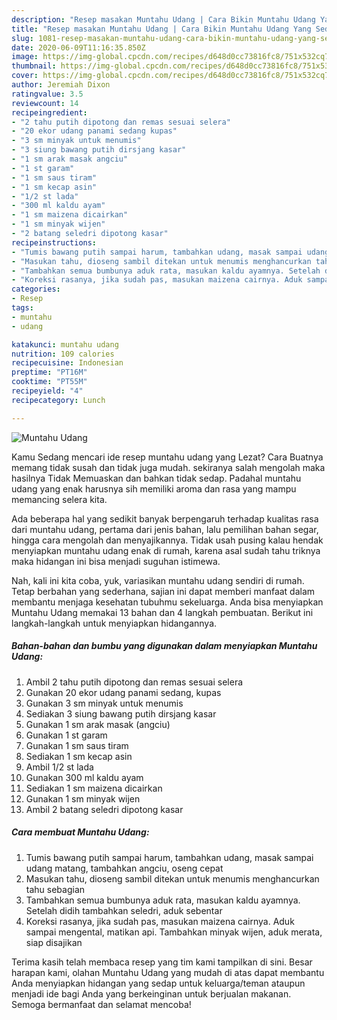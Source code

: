 ```yaml
---
description: "Resep masakan Muntahu Udang | Cara Bikin Muntahu Udang Yang Sedap"
title: "Resep masakan Muntahu Udang | Cara Bikin Muntahu Udang Yang Sedap"
slug: 1081-resep-masakan-muntahu-udang-cara-bikin-muntahu-udang-yang-sedap
date: 2020-06-09T11:16:35.850Z
image: https://img-global.cpcdn.com/recipes/d648d0cc73816fc8/751x532cq70/muntahu-udang-foto-resep-utama.jpg
thumbnail: https://img-global.cpcdn.com/recipes/d648d0cc73816fc8/751x532cq70/muntahu-udang-foto-resep-utama.jpg
cover: https://img-global.cpcdn.com/recipes/d648d0cc73816fc8/751x532cq70/muntahu-udang-foto-resep-utama.jpg
author: Jeremiah Dixon
ratingvalue: 3.5
reviewcount: 14
recipeingredient:
- "2 tahu putih dipotong dan remas sesuai selera"
- "20 ekor udang panami sedang kupas"
- "3 sm minyak untuk menumis"
- "3 siung bawang putih dirsjang kasar"
- "1 sm arak masak angciu"
- "1 st garam"
- "1 sm saus tiram"
- "1 sm kecap asin"
- "1/2 st lada"
- "300 ml kaldu ayam"
- "1 sm maizena dicairkan"
- "1 sm minyak wijen"
- "2 batang seledri dipotong kasar"
recipeinstructions:
- "Tumis bawang putih sampai harum, tambahkan udang, masak sampai udang matang, tambahkan angciu, oseng cepat"
- "Masukan tahu, dioseng sambil ditekan untuk menumis menghancurkan tahu sebagian"
- "Tambahkan semua bumbunya aduk rata, masukan kaldu ayamnya. Setelah didih tambahkan seledri, aduk sebentar"
- "Koreksi rasanya, jika sudah pas, masukan maizena cairnya. Aduk sampai mengental, matikan api. Tambahkan minyak wijen, aduk merata, siap disajikan"
categories:
- Resep
tags:
- muntahu
- udang

katakunci: muntahu udang 
nutrition: 109 calories
recipecuisine: Indonesian
preptime: "PT16M"
cooktime: "PT55M"
recipeyield: "4"
recipecategory: Lunch

---
```



![Muntahu Udang](https://img-global.cpcdn.com/recipes/d648d0cc73816fc8/751x532cq70/muntahu-udang-foto-resep-utama.jpg)

Kamu Sedang mencari ide resep muntahu udang yang Lezat? Cara Buatnya memang tidak susah dan tidak juga mudah. sekiranya salah mengolah maka hasilnya Tidak Memuaskan dan bahkan tidak sedap. Padahal muntahu udang yang enak harusnya sih memiliki aroma dan rasa yang mampu memancing selera kita.

Ada beberapa hal yang sedikit banyak berpengaruh terhadap kualitas rasa dari muntahu udang, pertama dari jenis bahan, lalu pemilihan bahan segar, hingga cara mengolah dan menyajikannya. Tidak usah pusing kalau hendak menyiapkan muntahu udang enak di rumah, karena asal sudah tahu triknya maka hidangan ini bisa menjadi suguhan istimewa.




Nah, kali ini kita coba, yuk, variasikan muntahu udang sendiri di rumah. Tetap berbahan yang sederhana, sajian ini dapat memberi manfaat dalam membantu menjaga kesehatan tubuhmu sekeluarga. Anda bisa menyiapkan Muntahu Udang memakai 13 bahan dan 4 langkah pembuatan. Berikut ini langkah-langkah untuk menyiapkan hidangannya.

<!--inarticleads1-->

##### Bahan-bahan dan bumbu yang digunakan dalam menyiapkan Muntahu Udang:

1. Ambil 2 tahu putih dipotong dan remas sesuai selera
1. Gunakan 20 ekor udang panami sedang, kupas
1. Gunakan 3 sm minyak untuk menumis
1. Sediakan 3 siung bawang putih dirsjang kasar
1. Gunakan 1 sm arak masak (angciu)
1. Gunakan 1 st garam
1. Gunakan 1 sm saus tiram
1. Sediakan 1 sm kecap asin
1. Ambil 1/2 st lada
1. Gunakan 300 ml kaldu ayam
1. Sediakan 1 sm maizena dicairkan
1. Gunakan 1 sm minyak wijen
1. Ambil 2 batang seledri dipotong kasar




<!--inarticleads2-->

##### Cara membuat Muntahu Udang:

1. Tumis bawang putih sampai harum, tambahkan udang, masak sampai udang matang, tambahkan angciu, oseng cepat
1. Masukan tahu, dioseng sambil ditekan untuk menumis menghancurkan tahu sebagian
1. Tambahkan semua bumbunya aduk rata, masukan kaldu ayamnya. Setelah didih tambahkan seledri, aduk sebentar
1. Koreksi rasanya, jika sudah pas, masukan maizena cairnya. Aduk sampai mengental, matikan api. Tambahkan minyak wijen, aduk merata, siap disajikan




Terima kasih telah membaca resep yang tim kami tampilkan di sini. Besar harapan kami, olahan Muntahu Udang yang mudah di atas dapat membantu Anda menyiapkan hidangan yang sedap untuk keluarga/teman ataupun menjadi ide bagi Anda yang berkeinginan untuk berjualan makanan. Semoga bermanfaat dan selamat mencoba!
